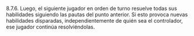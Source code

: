 8.7.6. Luego, el siguiente jugador en orden de turno resuelve todas sus habilidades siguiendo las pautas del punto anterior. Si esto provoca nuevas habilidades disparadas, independientemente de quién sea el controlador, ese jugador continúa resolviéndolas.